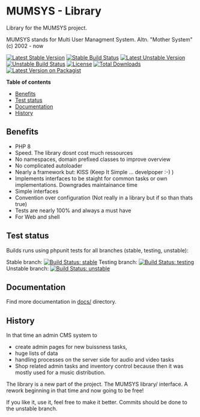 # MUMSYS - Library

Library for the MUMSYS project.

MUMSYS stands for Multi User Managment System. Altn. "Mother System" (c) 2002 - now

[![Latest Stable Version](https://poser.pugx.org/mumsys/library/v/stable)](//packagist.org/packages/mumsys/library)
[![Stable Build Status](https://app.travis-ci.com/Mumsys/Library.svg?branch=stable)](https://app.travis-ci.com/Mumsys/Library.svg?branch=stable)
[![Latest Unstable Version](https://poser.pugx.org/mumsys/library/v/unstable)](//packagist.org/packages/mumsys/library)
[![Unstable Build Status](https://app.travis-ci.com/Mumsys/Library.svg?branch=unstable)](https://app.travis-ci.com/Mumsys/Library.svg?branch=unstable)
[![License](https://poser.pugx.org/mumsys/library/license)](//packagist.org/packages/mumsys/library)
[![Total Downloads](https://img.shields.io/packagist/dt/mumsys/library.svg?style=flat-square)](https://packagist.org/packages/mumsys/library)
[![Latest Version on Packagist](https://img.shields.io/packagist/v/mumsys/library.svg?style=flat-square)](https://packagist.org/packages/mumsys/library)



<!-- START doctoc generated TOC please keep comment here to allow auto update -->
<!-- DON'T EDIT THIS SECTION, INSTEAD RE-RUN doctoc TO UPDATE -->
**Table of contents**

+ [Benefits](#benefits)
+ [Test status](#test-status)
+ [Documentation](#documentation)
+ [History](#history)

<!-- END doctoc generated TOC please keep comment here to allow auto update -->



## Benefits

 - PHP 8
 - Speed. The library dosnt cost much ressources
 - No namespaces, domain prefixed classes to improve overview
 - No complicated autoloader
 - Nearly a framework but: KISS (Keep It Simple ... develpoper :-) )
 - Implements interfaces to be staight for common tasks or own implementations.
   Downgrades maintainance time
 - Simple interfaces
 - Convention over configuration (Not really in a library but if so than thats
   true)
 - Tests are nearly 100% and always a must have
 - For Web and shell



## Test status

Builds runs using phpunit tests for all branches (stable, testing, unstable):

Stable branch: [![Build Status: stable](https://app.travis-ci.com/Mumsys/Library.svg?branch=stable "Build Status: stable")](https://app.travis-ci.com/Mumsys/Library.svg?branch=stable)
Testing branch: [![Build Status: testing](https://app.travis-ci.com/Mumsys/Library.svg?branch=testing "Build Status: testing")](https://app.travis-ci.com/Mumsys/Library.svg?branch=testing)
Unstable branch: [![Build Status: unstable](https://app.travis-ci.com/Mumsys/Library.svg?branch=unstable "Build Status: unstable")](https://app.travis-ci.com/Mumsys/Library.svg?branch=unstable)



## Documentation

Find more documentation in [docs/](/docs) directory.



## History

In that time an admin CMS system to
- create admin pages for new buissness tasks,
- huge lists of data
- handling processes on the server side for audio and video tasks
- Shop related admin tasks and inventory control because then it was mostly used
  for a music distribution.

The library is a new part of the project. The MUMSYS library/ interface.
A rework beginning in that time and now going to be free!

If you like it, use it, feel free to make it better. Commits should be done to
the unstable branch.


